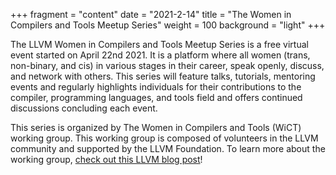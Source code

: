 +++
fragment = "content"
date = "2021-2-14"
title = "The Women in Compilers and Tools Meetup Series"
weight = 100
background = "light"
+++

The LLVM Women in Compilers and Tools Meetup Series is a free virtual event 
 started on April 22nd 2021. It is a platform where all women
 (trans, non-binary, and cis) in various stages
 in their career, speak openly, discuss, and network with others. This
 series will feature talks, tutorials, mentoring events and regularly
 highlights individuals for their contributions to the compiler,
 programming languages, and tools field and offers
 continued discussions concluding each event.

This series is organized by The Women in Compilers and Tools (WiCT) working group.
This working group is composed of volunteers in the LLVM community
 and supported by the LLVM Foundation.
To learn more about the working group, [check out this LLVM blog post](https://blog.llvm.org/posts/2021-03-31-womenincompilerstoolsmeetup/)!
